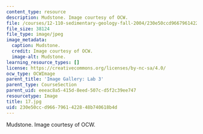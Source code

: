 ```yaml
---
content_type: resource
description: Mudstone. Image courtesy of OCW.
file: /courses/12-110-sedimentary-geology-fall-2004/230e50ccd9667961422848b740618b4d_17.jpg
file_size: 38124
file_type: image/jpeg
image_metadata:
  caption: Mudstone.
  credit: Image courtesy of OCW.
  image-alt: Mudstone.
learning_resource_types: []
license: https://creativecommons.org/licenses/by-nc-sa/4.0/
ocw_type: OCWImage
parent_title: 'Image Gallery: Lab 3'
parent_type: CourseSection
parent_uid: eeeac8a5-415d-8eed-507c-d5f2c39ee747
resourcetype: Image
title: 17.jpg
uid: 230e50cc-d966-7961-4228-48b740618b4d
---
```

Mudstone. Image courtesy of OCW.